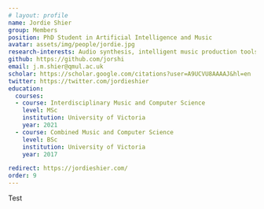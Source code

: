 ```yaml
---
# layout: profile
name: Jordie Shier
group: Members
position: PhD Student in Artificial Intelligence and Music
avatar: assets/img/people/jordie.jpg
research-interests: Audio synthesis, intelligent music production tools, creative machine learning
github: https://github.com/jorshi
email: j.m.shier@qmul.ac.uk
scholar: https://scholar.google.com/citations?user=A9UCVU8AAAAJ&hl=en 
twitter: https://twitter.com/jordieshier
education:
  courses:
  - course: Interdisciplinary Music and Computer Science
    level: MSc
    institution: University of Victoria
    year: 2021
  - course: Combined Music and Computer Science
    level: BSc
    institution: University of Victoria
    year: 2017

redirect: https://jordieshier.com/
order: 9
---
```

Test
